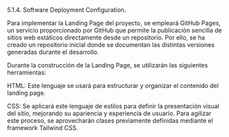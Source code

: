 5.1.4. Software Deployment Configuration. 

Para implementar la Landing Page del proyecto, se empleará GitHub Pages, un servicio proporcionado por GitHub que
 permite la publicación sencilla de sitios web estáticos directamente desde un repositorio. Por ello, se ha creado un 
repositorio inicial donde se documentan las distintas versiones generadas durante el desarrollo.

Durante la construcción de la Landing Page, se utilizarán las siguientes herramientas:

HTML: Este lenguaje  se usará para estructurar y organizar el contenido del landing page.

CSS: Se aplicará este lenguaje de estilos para definir la presentación visual del sitio, mejorando su apariencia y experiencia de usuario. Para 
agilizar este proceso, se aprovecharán clases previamente definidas mediante el framework Tailwind CSS.

